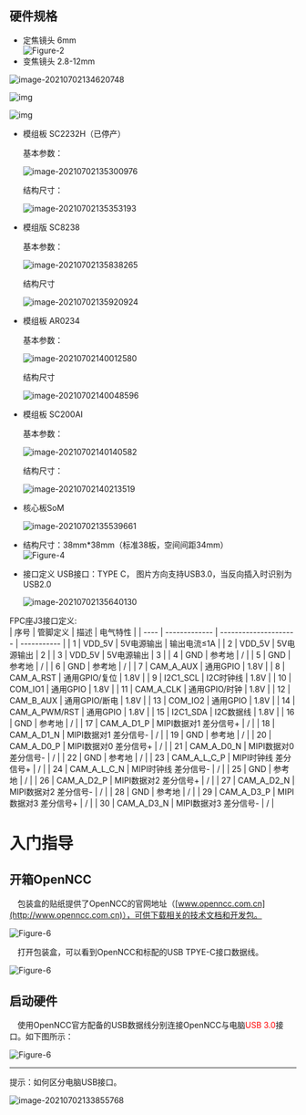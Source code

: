 ## 硬件规格

* 定焦镜头 6mm  
![Figure-2](/openncc/docimg/ch/HardwareF2.jpg)
* 变焦镜头 2.8-12mm

![image-20210702134620748](/openncc/docimg/ch/2.8_12mm.png)

![img](/openncc/docimg/ch/2.8_12mm_1.png)

![img](/openncc/docimg/ch/2.8_12mm_2.png)

* 模组板 SC2232H（已停产）

  基本参数：

  ![image-20210702135300976](/openncc/docimg/ch/SC2232H.png)

  结构尺寸：

  ![image-20210702135353193](/openncc/docimg/ch/SC2232H_1.png)

* 模组版 SC8238

  基本参数：

  ![image-20210702135838265](/openncc/docimg/ch/SC8238_1.png)

  结构尺寸

  ![image-20210702135920924](/openncc/docimg/ch/SC8238_2.png)

* 模组板 AR0234

  基本参数：

  ![image-20210702140012580](/openncc/docimg/ch/AR0234.png)

  结构尺寸

  ![image-20210702140048596](/openncc/docimg/ch/AR0234_1.png)

* 模组板 SC200AI

  基本参数：

  ![image-20210702140140582](/openncc/docimg/ch/SC200AI_1.png)

  结构尺寸：

  ![image-20210702140213519](/openncc/docimg/ch/SC200AI_2.png)

* 核心板SoM

  ![image-20210702135539661](/openncc/docimg/ch/SoM.png)

* 结构尺寸：38mm*38mm（标准38板，空间间距34mm）  
  ![Figure-4](/openncc/docimg/ch/HardwareF4.jpg)  

* 接口定义
  USB接口：TYPE C， 图片方向支持USB3.0，当反向插入时识别为USB2.0 

  ![image-20210702135640130](/openncc/docimg/ch/HardwareF5_1.jpg)  

FPC座J3接口定义:   
| 序号 | 管脚定义  | 描述                | 电气特性 |
| ---- | ------------- | --------------------- | ----------- |
| 1    | VDD_5V        | 5V电源输出        | 输出电流≤1A |
| 2    | VDD_5V        | 5V电源输出        | 2           |
| 3    | VDD_5V        | 5V电源输出        | 3           |
| 4    | GND           | 参考地             | /           |
| 5    | GND           | 参考地             | /           |
| 6    | GND           | 参考地             | /           |
| 7    | CAM_A_AUX     | 通用GPIO            | 1.8V        |
| 8    | CAM_A_RST     | 通用GPIO/复位     | 1.8V        |
| 9    | I2C1_SCL      | I2C时钟线          | 1.8V        |
| 10   | COM_IO1       | 通用GPIO            | 1.8V        |
| 11   | CAM_A_CLK     | 通用GPIO/时钟     | 1.8V        |
| 12   | CAM_B_AUX     | 通用GPIO/断电     | 1.8V        |
| 13   | COM_IO2       | 通用GPIO            | 1.8V        |
| 14   | CAM_A_PWM/RST | 通用GPIO            | 1.8V        |
| 15   | I2C1_SDA      | I2C数据线          | 1.8V        |
| 16   | GND           | 参考地             | /           |
| 17   | CAM_A_D1_P    | MIPI数据对1 差分信号+ | /           |
| 18   | CAM_A_D1_N    | MIPI数据对1 差分信号- | /           |
| 19   | GND           | 参考地             | /           |
| 20   | CAM_A_D0_P    | MIPI数据对0 差分信号+ | /           |
| 21   | CAM_A_D0_N    | MIPI数据对0 差分信号- | /           |
| 22   | GND           | 参考地             | /           |
| 23   | CAM_A_L_C_P   | MIPI时钟线 差分信号+ | /           |
| 24   | CAM_A_L_C_N   | MIPI时钟线 差分信号- | /           |
| 25   | GND           | 参考地             | /           |
| 26   | CAM_A_D2_P    | MIPI数据对2 差分信号+ | /           |
| 27   | CAM_A_D2_N    | MIPI数据对2 差分信号- | /           |
| 28   | GND           | 参考地             | /           |
| 29   | CAM_A_D3_P    | MIPI数据对3 差分信号+ | /           |
| 30   | CAM_A_D3_N    | MIPI数据对3 差分信号- | /           |

# 入门指导

## 开箱OpenNCC

&emsp;包装盒的贴纸提供了OpenNCC的官网地址（[www.openncc.com.cn](http://www.openncc.com.cn)），可供下载相关的技术文档和开发包。

![Figure-6](/openncc/docimg/ch/OpenNCC_1.png)

&emsp;打开包装盒，可以看到OpenNCC和标配的USB TPYE-C接口数据线。

![Figure-6](/openncc/docimg/ch/OpenNCC_2.png)

## 启动硬件

&emsp;使用OpenNCC官方配备的USB数据线分别连接OpenNCC与电脑<font color="red">USB 3.0</font>接口。如下图所示：

![Figure-6](/openncc/docimg/ch/OpenNCC_3.png)

------

提示：如何区分电脑USB接口。

![image-20210702133855768](/openncc/docimg/ch/USB2orUSB3.png)
